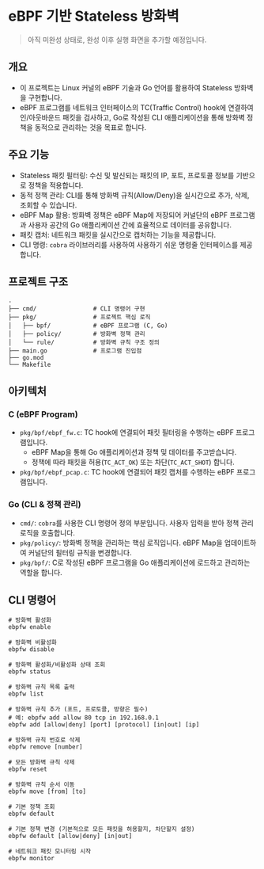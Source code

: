 # eBPF 기반 Stateless 방화벽

> 아직 미완성 상태로, 완성 이후 실행 화면을 추가할 예정입니다.

## 개요

- 이 프로젝트는 Linux 커널의 eBPF 기술과 Go 언어를 활용하여 Stateless 방화벽을 구현합니다.
- eBPF 프로그램를 네트워크 인터페이스의 TC(Traffic Control) hook에 연결하여 인/아웃바운드 패킷을 검사하고, Go로 작성된 CLI 애플리케이션을 통해 방화벽 정책을 동적으로 관리하는 것을 목표로 합니다.

## 주요 기능

- Stateless 패킷 필터링: 수신 및 발신되는 패킷의 IP, 포트, 프로토콜 정보를 기반으로 정책을 적용합니다.
- 동적 정책 관리: CLI를 통해 방화벽 규칙(Allow/Deny)을 실시간으로 추가, 삭제, 조회할 수 있습니다.
- eBPF Map 활용: 방화벽 정책은 eBPF Map에 저장되어 커널단의 eBPF 프로그램과 사용자 공간의 Go 애플리케이션 간에 효율적으로 데이터를 공유합니다.
- 패킷 캡처: 네트워크 패킷을 실시간으로 캡처하는 기능을 제공합니다.
- CLI 명령: `cobra` 라이브러리를 사용하여 사용하기 쉬운 명령줄 인터페이스를 제공합니다.

## 프로젝트 구조

```plain text
.
├── cmd/                # CLI 명령어 구현
├── pkg/                # 프로젝트 핵심 로직
│   ├── bpf/            # eBPF 프로그램 (C, Go)
│   ├── policy/         # 방화벽 정책 관리
│   └── rule/           # 방화벽 규칙 구조 정의
├── main.go             # 프로그램 진입점
├── go.mod
└── Makefile
```

## 아키텍처

### C (eBPF Program)

- `pkg/bpf/ebpf_fw.c`: TC hook에 연결되어 패킷 필터링을 수행하는 eBPF 프로그램입니다.
  - eBPF Map을 통해 Go 애플리케이션과 정책 및 데이터를 주고받습니다.
  - 정책에 따라 패킷을 허용(`TC_ACT_OK`) 또는 차단(`TC_ACT_SHOT`) 합니다.
- `pkg/bpf/ebpf_pcap.c`: TC hook에 연결되어 패킷 캡처를 수행하는 eBPF 프로그램입니다.

### Go (CLI & 정책 관리)

- `cmd/`: `cobra`를 사용한 CLI 명령어 정의 부분입니다. 사용자 입력을 받아 정책 관리 로직을 호출합니다.
- `pkg/policy/`: 방화벽 정책을 관리하는 핵심 로직입니다. eBPF Map을 업데이트하여 커널단의 필터링 규칙을 변경합니다.
- `pkg/bpf/`: C로 작성된 eBPF 프로그램을 Go 애플리케이션에 로드하고 관리하는 역할을 합니다.

## CLI 명령어

```shell
# 방화벽 활성화
ebpfw enable

# 방화벽 비활성화
ebpfw disable

# 방화벽 활성화/비활성화 상태 조회
ebpfw status

# 방화벽 규칙 목록 출력
ebpfw list

# 방화벽 규칙 추가 (포트, 프로토콜, 방향은 필수)
# 예: ebpfw add allow 80 tcp in 192.168.0.1
ebpfw add [allow|deny] [port] [protocol] [in|out] [ip]

# 방화벽 규칙 번호로 삭제
ebpfw remove [number]

# 모든 방화벽 규칙 삭제
ebpfw reset

# 방화벽 규칙 순서 이동
ebpfw move [from] [to]

# 기본 정책 조회
ebpfw default

# 기본 정책 변경 (기본적으로 모든 패킷을 허용할지, 차단할지 설정)
ebpfw default [allow|deny] [in|out]

# 네트워크 패킷 모니터링 시작
ebpfw monitor
